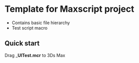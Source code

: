 # Template for Maxscript project    
* Contains basic file hierarchy    
* Test script macro    


## Quick start    
Drag ___UITest.mcr__ to 3Ds Max  